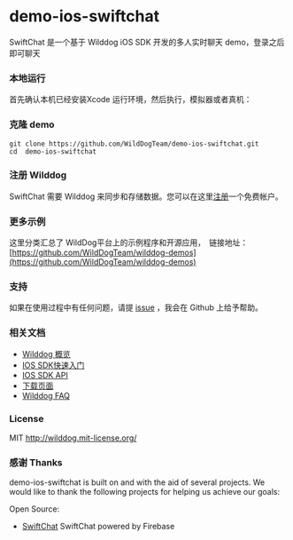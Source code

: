 # demo-ios-swiftchat
 SwiftChat 是一个基于 Wilddog iOS SDK 开发的多人实时聊天 demo，登录之后即可聊天

### 本地运行

首先确认本机已经安装Xcode 运行环境，然后执行，模拟器或者真机：

### 克隆 demo

```
git clone https://github.com/WildDogTeam/demo-ios-swiftchat.git
cd  demo-ios-swiftchat
```

### 注册 Wilddog

SwiftChat 需要 Wilddog 来同步和存储数据。您可以在这里[注册](https://www.wilddog.com/my-account/signup)一个免费帐户。

### 更多示例

这里分类汇总了 WildDog平台上的示例程序和开源应用，　链接地址：[https://github.com/WildDogTeam/wilddog-demos](https://github.com/WildDogTeam/wilddog-demos)

### 支持
如果在使用过程中有任何问题，请提 [issue](https://github.com/WildDogTeam/demo-ios-swiftchat/issues) ，我会在 Github 上给予帮助。

### 相关文档

* [Wilddog 概览](https://z.wilddog.com/overview/introduction)
* [IOS SDK快速入门](https://z.wilddog.com/ios/quickstart)
* [IOS SDK API](https://z.wilddog.com/ios/api)
* [下载页面](https://www.wilddog.com/download/)
* [Wilddog FAQ](https://z.wilddog.com/questions)

### License
MIT
http://wilddog.mit-license.org/

### 感谢 Thanks

demo-ios-swiftchat is built on and with the aid of several  projects. We would like to thank the following projects for helping us achieve our goals:

Open Source:

* [SwiftChat](https://github.com/firebase/ios-swift-chat-example) SwiftChat powered by Firebase